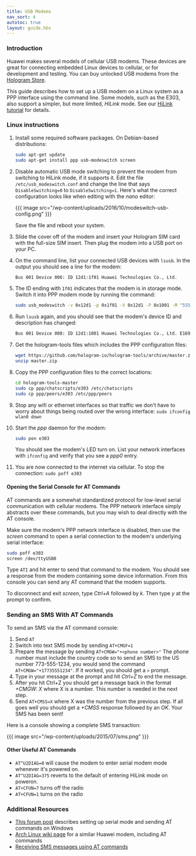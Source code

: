 ```yaml
---
title: USB Modems
nav_sort: 4
autotoc: true
layout: guide.hbs
---
```


### Introduction

Huawei makes several models of cellular USB modems. These devices are great for
connecting embedded Linux devices to cellular, or for development and testing.
You can buy unlocked USB modems from the [Hologram Store](/store).

This guide describes how to set up a USB modem on a Linux system as a PPP
interface using the
command line. Some models, such as the E303, also support a simpler, but more
limited, *HiLink* mode. See our [HiLink tutorial](/docs/tutorials/e303-hilink/)
for details.

### Linux instructions

1. Install some required software packages. On Debian-based distributions:
   ```bash
   sudo apt-get update
   sudo apt-get install ppp usb-modeswitch screen
   ```
2. Disable automatic USB mode switching to prevent the modem from switching to
   HiLink mode, if it supports it.
   Edit the file `/etc/usb_modeswitch.conf` and change the
   line that says `DisableSwitching=0` to `DisableSwitching=1`. Here's
   what the correct configuration looks like when editing with the *nano*
   editor:

   {{{ image src="/wp-content/uploads/2016/10/modeswitch-usb-config.png" }}}

   Save the file and reboot your system.
3. Slide the cover off of the modem and insert your Hologram SIM card 
   with the full-size SIM insert. Then plug the modem into a USB port on your PC.
4. On the command line, list your connected USB devices with `lsusb`. In the 
   output you should see a line for the modem:
   ```bash
   Bus 001 Device 006: ID 12d1:1f01 Huawei Technologies Co., Ltd.
   ```
5. The ID ending with `1f01` indicates that the modem is in storage mode. Switch it into PPP
   modem mode by running the command:
   ```bash
   sudo usb_modeswitch -v 0x12d1 -p 0x1f01 -V 0x12d1 -P 0x1001 -M "55534243000000000000000000000611060000000000000000000000000000"
   ```
6. Run `lsusb` again, and you should see that the modem's device ID and
   description has changed:
   ```bash
   Bus 001 Device 008: ID 12d1:1001 Huawei Technologies Co., Ltd. E169/E620/E800 HSDPA Modem
   ```
7. Get the hologram-tools files which includes the PPP configuration
   files:
   ```bash
   wget https://github.com/hologram-io/hologram-tools/archive/master.zip
   unzip master.zip
   ```
8. Copy the PPP configuration files to the correct locations:
   ```bash
   cd hologram-tools-master
   sudo cp ppp/chatscripts/e303 /etc/chatscripts
   sudo cp ppp/peers/e303 /etc/ppp/peers
   ```
9.  Stop any wifi or ethernet interfaces so that traffic we don't have to worry about things being routed
    over the wrong interface: `sudo ifconfig wlan0 down`
10. Start the *ppp* daemon for the modem:
    ```bash
    sudo pon e303
    ```
    You should see the modem's LED turn on. List your network interfaces with
    `ifconfig` and verify that you see a *ppp0* entry.
11. You are now connected to the internet via cellular. To stop the
    connection: `sudo poff e303`

#### Opening the Serial Console for AT Commands

AT commands are a somewhat standardized protocol for low-level serial communication 
with cellular modems. The PPP network interface simply abstracts over these
commands, but you may wish to deal directly with the AT console.

Make sure the modem's PPP network interface is disabled, then
use the *screen* command to open a serial connection to
the modem's underlying serial interface:

```bash
sudo poff e303
screen /dev/ttyUSB0
```
Type `ATI` and hit enter to send that command to the modem. You should see a 
response from the modem containing some device information. From this console
you can send any AT command that the modem supports. 

To disconnect and exit *screen*, type *Ctrl+A* followed by *k*. Then type *y* 
at the prompt to confirm.


### Sending an SMS With AT Commands

To send an SMS via the AT command console:

1. Send `AT`
2. Switch into text SMS mode by sending `AT+CMGF=1`
3. Prepare the message by sending `AT+CMGW="+<phone number>"` The phone number 
   must include the country code so to send an SMS to the US number 773-555-1234,
   you would send the command `AT+CMGW="+17735551234"`. If it worked, you 
   should get a `>` prompt.
4. Type in your message at the prompt and hit *Ctrl+Z* to end the message.
5. After you hit Ctrl+Z you should get a message back in the format *+CMGW: X* 
   where X is a number. This number is needed in the next step.
6. Send `AT+CMSS=X` where X was the number from the previous step.
   If all goes well you should get a *+CMSS* response followed by an *OK*. 
   Your SMS has been sent!

Here is a console showing a complete SMS transaction:

{{{ image src="/wp-content/uploads/2015/07/sms.png" }}}

#### Other Useful AT Commands

* `AT^U2DIAG=0` will cause the modem to enter serial modem mode whenever it's
  powered on.
* `AT^U2DIAG=375` reverts to the default of entering HiLink mode on poweron.
* `AT+CFUN=7` turns off the radio
* `AT+CFUN=1` turns on the radio

### Additional Resources

* [This forum
  post](http://mybroadband.co.za/vb/showthread.php/507680-Huawei-HiLink-modems-%28E303-E3131-etc-%29?p=10250878&viewfull=1#post10250878)
  describes setting up serial mode and sending AT commands on Windows
* [Arch Linux wiki
  page](https://wiki.archlinux.org/index.php/Huawei_E1550_3G_modem) for a 
  similar Huawei modem, including AT commands
* [Receiving SMS messages using AT
  commands](http://www.smssolutions.net/tutorials/gsm/receivesmsat/)


